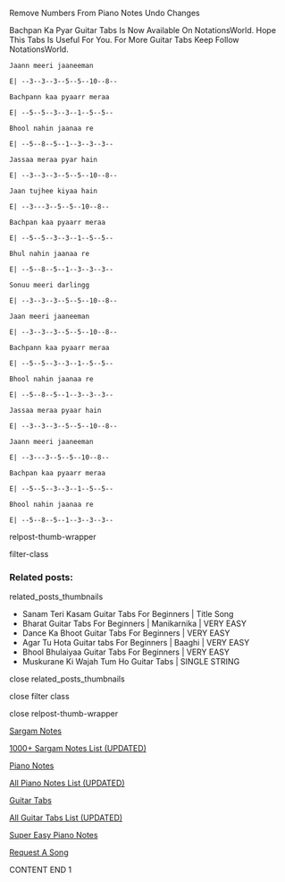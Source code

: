
Remove Numbers From Piano Notes
Undo Changes

Bachpan Ka Pyar Guitar Tabs Is Now Available On NotationsWorld. Hope This Tabs Is Useful For You. For More Guitar Tabs Keep Follow NotationsWorld.

```
Jaann meeri jaaneeman

E| --3--3--3--5--5--10--8--

Bachpann kaa pyaarr meraa

E| --5--5--3--3--1--5--5--

Bhool nahin jaanaa re

E| --5--8--5--1--3--3--3--

Jassaa meraa pyar hain

E| --3--3--3--5--5--10--8--

Jaan tujhee kiyaa hain

E| --3---3--5--5--10--8--

Bachpan kaa pyaarr meraa

E| --5--5--3--3--1--5--5--

Bhul nahin jaanaa re

E| --5--8--5--1--3--3--3--

Sonuu meeri darlingg

E| --3--3--3--5--5--10--8--

Jaan meeri jaaneeman

E| --3--3--3--5--5--10--8--

Bachpann kaa pyaarr meraa

E| --5--5--3--3--1--5--5--

Bhool nahin jaanaa re

E| --5--8--5--1--3--3--3--

Jassaa meraa pyaar hain

E| --3--3--3--5--5--10--8--

Jaann meeri jaaneeman

E| --3---3--5--5--10--8--

Bachpan kaa pyaarr meraa

E| --5--5--3--3--1--5--5--

Bhool nahin jaanaa re

E| --5--8--5--1--3--3--3--
```

relpost-thumb-wrapper

filter-class

### Related posts:

related_posts_thumbnails

* Sanam Teri Kasam Guitar Tabs For Beginners | Title Song
* Bharat Guitar Tabs For Beginners | Manikarnika | VERY EASY
* Dance Ka Bhoot Guitar Tabs For Beginners | VERY EASY
* Agar Tu Hota Guitar tabs For Beginners | Baaghi | VERY EASY
* Bhool Bhulaiyaa Guitar Tabs For Beginners | VERY EASY
* Muskurane Ki Wajah Tum Ho Guitar Tabs | SINGLE STRING

close related_posts_thumbnails

close filter class

close relpost-thumb-wrapper

[Sargam Notes](https://www.notationsworld.com/sargam-notes.html)

[1000+ Sargam Notes List (UPDATED)](https://www.notationsworld.com/all-songs-list-sargam-notes.html)

[Piano Notes](https://www.notationsworld.com/piano-notes.html)

[All Piano Notes List (UPDATED)](https://www.notationsworld.com/all-songs-list-piano-notes.html)

[Guitar Tabs](https://www.notationsworld.com/guitar-tabs.html)

[All Guitar Tabs List (UPDATED)](https://www.notationsworld.com/all-songs-list-guitar-tabs.html)

[Super Easy Piano Notes](https://studywall.in/)

[Request A Song](https://www.notationsworld.com/request-a-song.html)

CONTENT END 1


